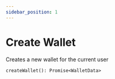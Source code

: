```yaml
---
sidebar_position: 1
---
```


# Create Wallet

Creates a new wallet for the current user

`createWallet(): Promise<WalletData>`